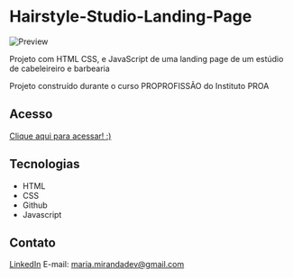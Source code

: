 # Hairstyle-Studio-Landing-Page
![Preview](https://github.com/MaduSales/Hairstyle-Studio-Landing-Page/assets/166547195/7b589166-1668-4993-bb23-29f6e79e8e50)


Projeto com HTML CSS, e JavaScript de uma landing page de um estúdio de cabeleireiro e barbearia

Projeto construído durante o curso PROPROFISSÃO do Instituto PROA


## Acesso

[Clique aqui para acessar! :)](https://madusales.github.io/Hairstyle-Studio-Landing-Page/)

## Tecnologias
- HTML
- CSS
- Github
- Javascript

## Contato
[LinkedIn](https://www.linkedin.com/in/mariaeduardasales)
E-mail: maria.mirandadev@gmail.com
